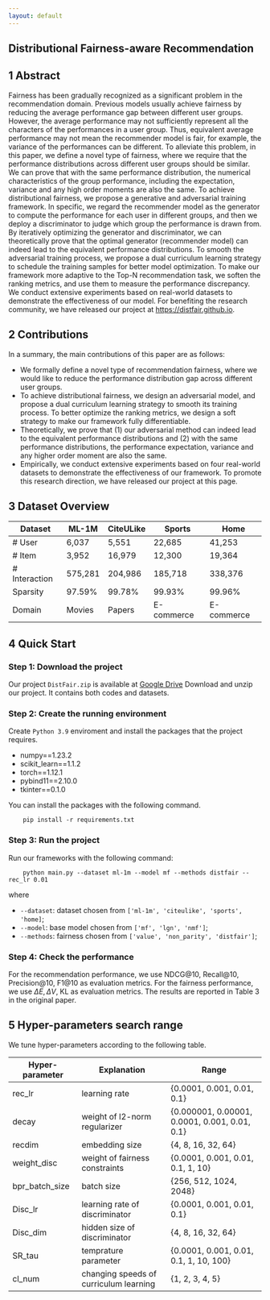 ```yaml
---
layout: default
---
```


## Distributional Fairness-aware Recommendation

## 1 Abstract

Fairness has been gradually recognized as a significant problem in the recommendation domain.
Previous models usually achieve fairness by reducing the average performance gap between different user groups. 
However, the average performance may not sufficiently represent all the characters of the performances in a user group.
Thus, equivalent average performance may not mean the recommender model is fair, for example, the variance of the performances can be different.
To alleviate this problem, in this paper, we define a novel type of fairness, where we require that the performance distributions across different user groups should be similar. 
We can prove that with the same performance distribution, the numerical characteristics of the group performance, including the expectation, variance and any high order moments are also the same. 
To achieve distributional fairness, we propose a generative and adversarial training framework. 
In specific, we regard the recommender model as the generator to compute the performance for each user in different groups, and then we deploy a discriminator to judge which group the performance is drawn from.
By iteratively optimizing the generator and discriminator, we can theoretically prove that the optimal generator (recommender model) can indeed lead to the equivalent performance distributions.
To smooth the adversarial training process, we propose a dual curriculum learning strategy to schedule the training samples for better model optimization. To make our framework more adaptive to the Top-N recommendation task, we soften the ranking metrics, and use them to measure the performance discrepancy.
We conduct extensive experiments based on real-world datasets to demonstrate the effectiveness of our model. 
For benefiting the research community, we have released our project at https://distfair.github.io.

## 2 Contributions

In a summary, the main contributions of this paper are as follows:
- We formally define a novel type of recommendation fairness, where we would like to reduce the performance distribution gap across different user groups.
- To achieve distributional fairness, we design an adversarial model, and propose a dual curriculum learning strategy to smooth its training process. 
To better optimize the ranking metrics, we design a soft strategy to make our framework fully differentiable.
- Theoretically, we prove that (1) our adversarial method can indeed lead to the equivalent performance distributions and (2) with the same performance distributions, the performance expectation, variance and any higher order moment are also the same.
- Empirically, we conduct extensive experiments based on four real-world datasets to demonstrate the effectiveness of our framework. To promote this research direction, we have released our project at this page.
## 3 Dataset Overview

| Dataset        | ML-1M | CiteULike | Sports | Home |
| -------------- | ------ | ------ | ------------- | -------- |
| # User | 6,037    | 5,551  | 22,685       | 41,253   |
| # Item   | 3,952  | 16,979  | 12,300     | 19,364   |
| # Interaction  | 575,281 | 204,986  | 185,718     | 338,376  |
| Sparsity         | 97.59% | 99.78%    | 99.93%     | 99.96%  |
| Domain          | Movies | Papers | E-commerce       | E-commerce  |



## 4 Quick Start

### Step 1: Download the project

Our project `DistFair.zip` is available at [Google Drive](https://drive.google.com/file/d/1Uh72K-T7oU4--wlaDRneeUIKnKHhvBtA/view?usp=sharing) Download and unzip our project. It contains both codes and datasets.

### Step 2: Create the running environment

Create `Python 3.9` enviroment and install the packages that the project requires.
- numpy==1.23.2
- scikit_learn==1.1.2 
- torch==1.12.1
- pybind11==2.10.0
- tkinter==0.1.0

You can install the packages with the following command.

```
    pip install -r requirements.txt
```

### Step 3: Run the project
Run our frameworks with the following command:
```
    python main.py --dataset ml-1m --model mf --methods distfair --rec_lr 0.01
```
where 
- `--dataset`: dataset chosen from `['ml-1m', 'citeulike', 'sports', 'home]`;
- `--model`: base model chosen from `['mf', 'lgn', 'nmf']`;
- `--methods`: fairness chosen from `['value', 'non_parity', 'distfair']`;

### Step 4: Check the performance

For the recommendation performance, we use NDCG@10, Recall@10, Precision@10, F1@10 as evaluation metrics. For the fairness performance, we use $\Delta E, \Delta V$, KL as evaluation metrics. The results are reported in Table 3 in the original paper.


## 5 Hyper-parameters search range

We tune hyper-parameters according to the following table.

| Hyper-parameter     | Explanation | Range |
| ------------------- | ---------------------------------------------------- | ------------------- |
| rec_lr | learning rate | \{0.0001, 0.001, 0.01, 0.1\} |
| decay | weight of l2-norm regularizer | \{0.000001, 0.00001, 0.0001, 0.001, 0.01, 0.1\} |
| recdim    | embedding size | \{4, 8, 16, 32, 64\} |
| weight_disc   | weight of fairness constraints |  \{0.0001, 0.001, 0.01, 0.1, 1, 10\} |
| bpr_batch_size | batch size |  \{256, 512, 1024, 2048\} |
| Disc_lr | learning rate of discriminator | \{0.0001, 0.001, 0.01, 0.1\} |
| Disc_dim | hidden size of discriminator | \{4, 8, 16, 32, 64\} |
| SR_tau | temprature parameter | \{0.0001, 0.001, 0.01, 0.1, 1, 10, 100\} |
| cl_num | changing speeds of curriculum learning | \{1, 2, 3, 4, 5\} |
